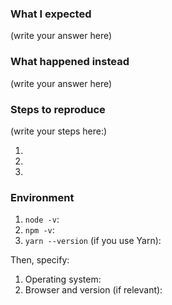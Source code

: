 <!--
Think you found a bug?
======================
Use the template below to log a new bug.

Have a feature request?
=======================
Remove the template below and add your feature request.
-->

### What I expected

(write your answer here)

### What happened instead

(write your answer here)

### Steps to reproduce

(write your steps here:)

1. 
2. 
3. 

### Environment

1. `node -v`: 
2. `npm -v`:
3. `yarn --version` (if you use Yarn):

Then, specify:

1. Operating system:
2. Browser and version (if relevant):
